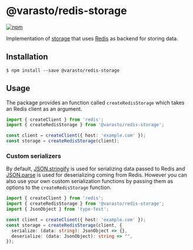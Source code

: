 # @varasto/redis-storage

[![npm][npm-image]][npm-url]

Implementation of [storage] that uses [Redis] as backend for storing data.

[npm-image]: https://img.shields.io/npm/v/@varasto/redis-storage.svg
[npm-url]: https://npmjs.org/package/@varasto/redis-storage
[storage]: https://www.npmjs.com/package/@varasto/storage
[redis]: https://redis.io

## Installation

```shell
$ npm install --save @varasto/redis-storage
```

## Usage

The package provides an function called `createRedisStorage` which takes an
Redis client as an argument.

```TypeScript
import { createClient } from 'redis';
import { createRedisStorage } from '@varasto/redis-storage';

const client = createClient({ host: 'example.com' });
const storage = createRedisStorage(client);
```

### Custom serializers

By default, [JSON.stringify] is used for serializing data passed to Redis and
[JSON.parse] is used for deserializing coming from Redis. However you can also
use your own custom serialization functions by passing them as options to the
`createRedisStorage` function.

[json.stringify]: https://developer.mozilla.org/en-US/docs/Web/JavaScript/Reference/Global_Objects/JSON/stringify
[json.parse]: https://developer.mozilla.org/en-US/docs/Web/JavaScript/Reference/Global_Objects/JSON/parse

```TypeScript
import { createClient } from 'redis';
import { createRedisStorage } from '@varasto/redis-storage';
import { JsonObject } from 'type-fest';

const client = createClient({ host: 'example.com' });
const storage = createRedisStorage(client, {
  serialize: (data: string): JsonObject => {},
  deserialize: (data: JsonObject): string => "",
});
```
